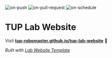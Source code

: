 
  ![on-push](../../actions/workflows/on-push.yaml/badge.svg)
  ![on-pull-request](../../actions/workflows/on-pull-request.yaml/badge.svg)
  ![on-schedule](../../actions/workflows/on-schedule.yaml/badge.svg)

  # TUP Lab Website

  Visit **[tup-robomaster.github.io/tup-lab-website](https://tup-robomaster.github.io/tup-lab-website)** 🚀

  _Built with [Lab Website Template](https://greene-lab.gitbook.io/lab-website-template-docs)_
